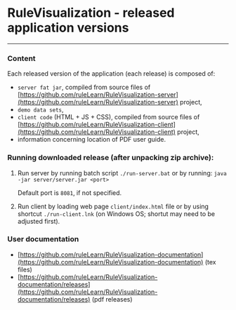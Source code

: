 # RuleVisualization - released application versions 
------------------------------------------------
### Content
Each released version of the application (each release) is composed of:
- `server fat jar`, compiled from source files of [https://github.com/ruleLearn/RuleVisualization-server](https://github.com/ruleLearn/RuleVisualization-server) project,
- `demo data sets`,
- `client code` (HTML + JS + CSS), compiled from source files of [https://github.com/ruleLearn/RuleVisualization-client](https://github.com/ruleLearn/RuleVisualization-client) project,
- information concerning location of PDF user guide.

### Running downloaded release (after unpacking zip archive):
1. Run server by running batch script `./run-server.bat` or by running:
   `java -jar server/server.jar <port>`

   Default port is `8081`, if not specified.
2. Run client by loading web page `client/index.html` file or by using shortcut `./run-client.lnk` (on Windows OS; shortut may need to be adjusted first).

### User documentation
- [https://github.com/ruleLearn/RuleVisualization-documentation](https://github.com/ruleLearn/RuleVisualization-documentation) (tex files)
- [https://github.com/ruleLearn/RuleVisualization-documentation/releases](https://github.com/ruleLearn/RuleVisualization-documentation/releases) (pdf releases)